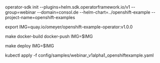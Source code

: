 operator-sdk init --plugins=helm.sdk.operatorframework.io/v1 --group=webinar --domain=consol.de --helm-chart=../openshift-example --project-name=openshift-examples

export IMG=quay.io/omeyer/openshift-example-operator:v1.0.0

make docker-build docker-push IMG=$IMG

make deploy IMG=$IMG

kubectl apply -f config/samples/webinar_v1alpha1_openshiftexample.yaml